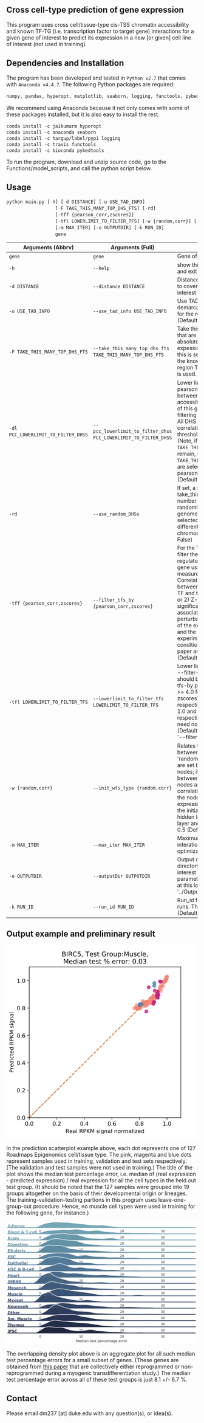 ## Cross cell-type prediction of gene expression

This program uses cross cell/tissue-type cis-TSS chromatin accessibility and known TF-TG (i.e. transcription factor to target gene) interactions for a given gene of interest to predict its expression in a new [or given] cell line of interest (not used in training).

## Dependencies and Installation
The program has been developed and tested in `Python v2.7` that comes with `Anaconda v4.4.7`. The following Python packages are required:
```python
numpy, pandas, hyperopt, matplotlib, seaborn, logging, functools, pybedtools, re
```
We recommend using Anaconda because it not only comes with some of these packages installed, but it is also easy to install the rest.
```
conda install -c jaikumarm hyperopt
conda install -c anaconda seaborn
conda install -c hargup/label/pypi logging
conda install -c travis functools
conda install -c bioconda pybedtools
```
To run the program, download and unzip source code, go to the Functions/model_scripts, and call the python script below.

## Usage
```python
python main.py [-h] [-d DISTANCE] [-u USE_TAD_INFO]
                  [-F TAKE_THIS_MANY_TOP_DHS_FTS] [-rd]
                  [-tff {pearson_corr,zscores}]
                  [-tfl LOWERLIMIT_TO_FILTER_TFS] [-w {random,corr}] [-s]
                  [-m MAX_ITER] [-o OUTPUTDIR] [-k RUN_ID]
                  gene

```
Arguments (Abbrv) | Arguments (Full) | Details
--- | --- | ---
`gene` | `gene` | Gene of interest
`-h` | `--help` | show this help message and exit
`-d DISTANCE` | `--distance DISTANCE` | Distance from TSS (in kb) to cover as region of interest (Default: 150)
`-u USE_TAD_INFO` | `--use_tad_info USE_TAD_INFO` | Use TAD boundaries to demarcate the boundaries for the region of interest. (Default: True)
`-F TAKE_THIS_MANY_TOP_DHS_FTS` | `--take_this_many_top_dhs_fts TAKE_THIS_MANY_TOP_DHS_FTS` | Take this many DHS sites that are most correlated (in absolute value) with the expession of the gene. If this is set to '-1', then all the known DHS sites in the region TSS +/- --distance is used. (Default: 20)
`-dl PCC_LOWERLIMIT_TO_FILTER_DHSS` | `--pcc_lowerlimit_to_filter_dhss PCC_LOWERLIMIT_TO_FILTER_DHSS` | Lower limit of the absolute pearson correlation between the DHS site accessibility and expression of this gene to be used in filtering the top dhs sites. All DHS sites with pearson correlation score below this threshold are ignored. (Note, if more than `-F TAKE_THIS_MANY_TOP_DHS_FTS` remain, only top `-F TAKE_THIS_MANY_TOP_DHS_FTS` are selected based on the pearson correlation scores. (Default: 0.2)
`-rd` | `--use_random_DHSs` | If set, a set of --take_this_many_top_dhs_fts number of DHS sites are randomly selected from the genome. The DHS sites selected could be from a different TAD domain or chromosome. (Default: False)
`-tff {pearson_corr,zscores}` | `--filter_tfs_by {pearson_corr,zscores}` | For the TF-TG association, filter the predicted list of regulatory TFs for the given gene using one of two measures: 1) Pearson Correlation Coefficient between the expression of TF and the target gene TG, or 2) Z-score indicating the significance of one TF-TG association given perturbation measurements of the expression of the TF and the TG across various experimental or biological conditions (see CellNet paper and CLR algorithm). (Default: 'zscores')
`-tfl LOWERLIMIT_TO_FILTER_TFS` | `--lowerlimit_to_filter_tfs LOWERLIMIT_TO_FILTER_TFS` | Lower limit of the measure --filter-tfs-by. The value should be >0 for '--filter-tfs-by pearson_corr' and >= 4.0 for '--filter-tfs-by zscores'. Note that the respective upper limits are 1.0 and infinity respectively, and therefore need not be declared. (Default: 5.0 for the default '--filter-tfs-by zscores'.)
`-w {random,corr}` | `--init_wts_type {random,corr}` | Relates to the initial wts set between the nodes. If 'random', random initial wts are set between any two nodes; if 'corr', initial wts between input and hidden nodes are set to the correlation values between the node feature and the expression of the gene, and the initial weights between hidden layers or the hidden layer and output is set to 0.5 (Default: 'corr')
`-m MAX_ITER` | `--max_iter MAX_ITER` | Maximum number of interations for neural net optimization (Default: 300)
`-o OUTPUTDIR` | `--outputDir OUTPUTDIR` | Output directory. A directory for this gene of interest and set of parameters used is created at this location. (Default is '../Output')
`-k RUN_ID` | `--run_id RUN_ID` | Run_id for multiple parallel runs. This is useful in slurm. (Default: -1)

## Output example and preliminary result

![Real vs predicted expression estimates for BIRC5 gene.](https://github.com/dineshmdh/predicting_gene_expression/blob/master/Images/res_example1.png "An output example")

In the prediction scatterplot example above, each dot represents one of 127 Roadmaps Epigenomics cell/tissue type. The pink, magenta and blue dots represent samples used in training, validation and test sets respectively. (The validation and test samples were not used in training.) The title of the plot shows the median test percentage error, i.e. median of (real expression - predicted expression) / real expression for all the cell types in the held out test group. (It should be noted that the 127 samples were grouped into 19 groups altogether on the basis of their developmental origin or lineages. The training-validation-testing partions in this program uses leave-one-group-out procedure. Hence, no muscle cell types were used in training for the following gene, for instance.)

![Preliminary test results on 261 genes](https://github.com/dineshmdh/predicting_gene_expression/blob/master/Images/res_med_test_error.png "Test results on 261 genes")

The overlapping density plot above is an aggregate plot for all such median test percentage errors for a small subset of genes. (These genes are obtained from [this paper](https://academic.oup.com/nar/article/45/20/11684/4107215 "MyoD paper") that are collectively either reprogrammed or non-reprogrammed during a myogenic transdifferentiation study.) The median test percentage error across all of these test groups is just 8.1 +/- 6.7 %.


## Contact
Please email dm237 [at] duke.edu with any question(s), or idea(s).

